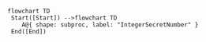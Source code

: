 ```mermaid
flowchart TD
 Start([Start]) -->flowchart TD
    A@{ shape: subproc, label: "IntegerSecretNumber" }
 End([End])
```




    

